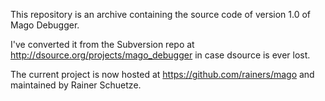 This repository is an archive containing the source code of version 1.0 of Mago Debugger.

I've converted it from the Subversion repo at http://dsource.org/projects/mago_debugger in case dsource is ever lost.

The current project is now hosted at https://github.com/rainers/mago and maintained by Rainer Schuetze.
